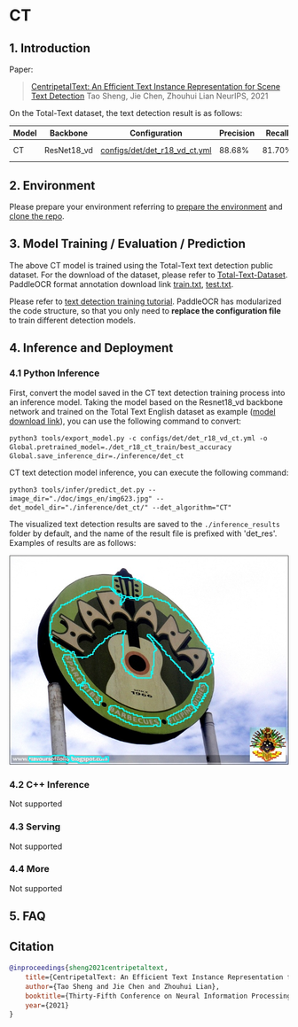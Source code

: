 # CT

## 1. Introduction

Paper:
> [CentripetalText: An Efficient Text Instance Representation for Scene Text Detection](https://arxiv.org/abs/2107.05945)
> Tao Sheng, Jie Chen, Zhouhui Lian
> NeurIPS, 2021


On the Total-Text dataset, the text detection result is as follows:

|Model|Backbone|Configuration|Precision|Recall|Hmean|Download|
| --- | --- | --- | --- | --- | --- | --- |
|CT|ResNet18_vd|[configs/det/det_r18_vd_ct.yml](../../configs/det/det_r18_vd_ct.yml)|88.68%|81.70%|85.05%|[trained model](https://paddleocr.bj.bcebos.com/dygraph_v2.0/en/det_r18_ct_train.tar)|


## 2. Environment
Please prepare your environment referring to [prepare the environment](./environment_en.md) and [clone the repo](./clone_en.md).


## 3. Model Training / Evaluation / Prediction


The above CT model is trained using the Total-Text text detection public dataset. For the download of the dataset, please refer to [Total-Text-Dataset](https://github.com/cs-chan/Total-Text-Dataset/tree/master/Dataset). PaddleOCR format annotation download link [train.txt](https://paddleocr.bj.bcebos.com/dataset/ct_tipc/train.txt), [test.txt](https://paddleocr.bj.bcebos.com/dataset/ct_tipc/test.txt).


Please refer to [text detection training tutorial](./detection_en.md). PaddleOCR has modularized the code structure, so that you only need to **replace the configuration file** to train different detection models.

## 4. Inference and Deployment

### 4.1 Python Inference
First, convert the model saved in the CT text detection training process into an inference model. Taking the model based on the Resnet18_vd backbone network and trained on the Total Text English dataset as example ([model download link](https://paddleocr.bj.bcebos.com/dygraph_v2.0/en/det_r18_ct_train.tar)), you can use the following command to convert:

```shell
python3 tools/export_model.py -c configs/det/det_r18_vd_ct.yml -o Global.pretrained_model=./det_r18_ct_train/best_accuracy  Global.save_inference_dir=./inference/det_ct
```

CT text detection model inference, you can execute the following command:

```shell
python3 tools/infer/predict_det.py --image_dir="./doc/imgs_en/img623.jpg" --det_model_dir="./inference/det_ct/" --det_algorithm="CT"
```

The visualized text detection results are saved to the `./inference_results` folder by default, and the name of the result file is prefixed with 'det_res'. Examples of results are as follows:

![img](./images/det_res_img623_ct.jpg)


### 4.2 C++ Inference

Not supported

### 4.3 Serving

Not supported

### 4.4 More

Not supported

## 5. FAQ


## Citation

```bibtex
@inproceedings{sheng2021centripetaltext,
    title={CentripetalText: An Efficient Text Instance Representation for Scene Text Detection},
    author={Tao Sheng and Jie Chen and Zhouhui Lian},
    booktitle={Thirty-Fifth Conference on Neural Information Processing Systems},
    year={2021}
}
```
